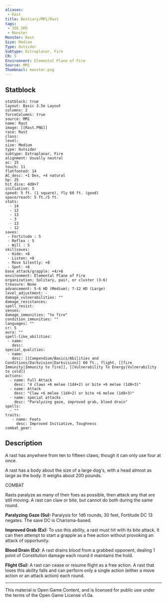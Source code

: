 ```yaml
---
aliases:
 - Rast
title: Bestiary/MM1/Rast
tags: 
 - 35E_SRD
 - Monster
Monster: Rast
Size: Medium
Type: Outsider
Subtype: Extraplanar, Fire
CR: 5
Environnent: Elemental Plane of Fire
Source: MM1
Thumbnail: monster.png
---
```


## Statblock

```statblock
statblock: true
layout: Basic 3.5e Layout
columns: 2
forceColumns: true
source: MM1 
name: Rast
image: [[Rast.PNG]]
race: Rast
class: 
level: 
size: Medium
type: Outsider
subtype: Extraplanar, Fire
alignment: Usually neutral
ac: 15
touch: 11
flatfooted: 14
AC_desc: +1 Dex, +4 natural
hp: 25
hit_dice: 4d8+7
initiative: 5
speed: 5 ft. (1 square), fly 60 ft. (good)
space/reach: 5 ft./5 ft.
stats:
  - 14
  - 12
  - 13
  - 3
  - 13
  - 12
saves:
 - Fortitude : 5
 - Reflex : 5
 - Will : 5
skillsaves:
 - Hide: +8
 - Listen: +8
 - Move Silently: +8
 - Spot: +8
base_attack/grapple: +4/+6
environment: Elemental Plane of Fire
organization: Solitary, pair, or cluster (3-6)
treasure: None
advancement: 5-6 HD (Medium); 7-12 HD (Large)
level_adjustment: -
damage_vulnerabilities: ""
damage_resistances: 
spell_resist: 
senses: 
damage_immunities: "to fire"
condition_immunities: ""
languages: ""
cr: 5
aura: ""
spell-like_abilities:
 - name: 
   desc: 
special_qualities:
 - name:
   desc: [[Compendium/Basics/Abilities and Conditions/Darkvision|Darkvision]] 60 ft., flight, [[fire Immunity|Immunity to fire]], [[Vulnerability To Energy|Vulnerability to cold]] 
actions:
  - name: Full Attack
    desc: "4 claws +6 melee (1d4+2) or bite +6 melee (1d8+3)"
  - name: Attack
    desc: "Claw +6 melee (1d4+2) or bite +6 melee (1d8+3)"
  - name: special attacks
    desc: "Paralyzing gaze, improved grab, blood drain"
spells:
  - ""
traits:
   - name: Feats
     desc: Improved Initiative, Toughness
combat_gear:  
```

## Description



A rast has anywhere from ten to fifteen claws, though it can only use four at once.

A rast has a body about the size of a large dog's, with a head almost as large as the body. It weighs about 200 pounds.

COMBAT

Rasts paralyze as many of their foes as possible, then attack any that are still moving. A rast can claw or bite, but cannot do both during the same round.


**Paralyzing Gaze (Su):** Paralysis for 1d6 rounds, 30 feet, Fortitude DC 13 negates. The save DC is Charisma-based.


**Improved Grab (Ex):** To use this ability, a rast must hit with its bite attack. It can then attempt to start a grapple as a free action without provoking an attack of opportunity.


**Blood Drain (Ex):** A rast drains blood from a grabbed opponent, dealing 1 point of Constitution damage each round it maintains the hold.


**Flight (Su):** A rast can cease or resume flight as a free action. A rast that loses this ability falls and can perform only a single action (either a move action or an attack action) each round.

---

This material is Open Game Content, and is licensed for public use under the terms of the Open Game License v1.0a.
